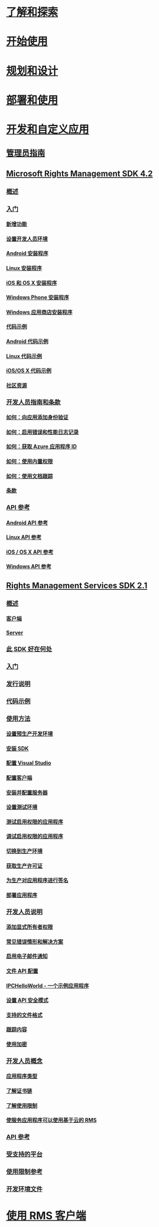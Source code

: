 # [了解和探索](/rights-management/understand-explore/azure-rights-management)
# [开始使用](/rights-management/get-started/requirements-azure-rms)
# [规划和设计](/rights-management/plan-design/deployment-roadmap)
# [部署和使用](/rights-management/deploy-use/activate-service)
# [开发和自定义应用](./developers-guide.md)
## [管理员指南](./developers-guide.md)
## [Microsoft Rights Management SDK 4.2](./active-directory-rights-management-services-multi-platform-thin-client-sdk-portal.md)
### [概述](./overview.md)
### [入门](./get-started.md)
#### [新增功能](./release-notes.md)
#### [设置开发人员环境](./setup-Developer-environment.md)
#### [Android 安装程序](./android-sdk.md)
#### [Linux 安装程序](./linux-setup.md)
#### [iOS 和 OS X 安装程序](./ios-sdk.md)
#### [Windows Phone 安装程序](./windows-phone-apps.md)
#### [Windows 应用商店安装程序](./winrt-sdk.md)
#### [代码示例](./code-examples.md)
#### [Android 代码示例](./android-code.md)
#### [Linux 代码示例](./linux-c-code-examples.md)
#### [iOS/OS X 代码示例](./ios-os-x-code-examples.md)
#### [社区资源](./community-resources.md)
### [开发人员指南和条款](./core-concepts.md)
#### [如何：向应用添加身份验证](./authentication-integration.md)
#### [如何：启用错误和性能日志记录](./enabling-logging.md)
#### [如何：获取 Azure 应用程序 ID](./application-id.md)
#### [如何：使用内置权限](./built-in-rights-usage-restriction-reference.md)
#### [如何：使用文档跟踪](./how-to-use-document-tracking.md)
#### [条款](./terms.md)
### [API 参考](./api-reference-4-2.md)
#### [Android API 参考](https://stage.docs.microsoft.com/rights-management/sdk/4.2/api/android/com.microsoft.rightsmanagement)
#### [Linux API 参考](./linux-c-api-reference.md)
#### [iOS / OS X API 参考](https://stage.docs.microsoft.com/rights-management/sdk/4.2/api/iOS/iOS)
#### [Windows API 参考](https://stage.docs.microsoft.com/rights-management/sdk/4.2/api/winrt/Microsoft.RightsManagement)
## [Rights Management Services SDK 2.1](./microsoft-information-protection-and-control-client-portal.md)
### [概述](./ad-rms-overview.md)
#### [客户端](./ad-rms-client.md)
#### [Server](./ad-rms-server.md)
### [此 SDK 好在何处](./differences-between-ad-rms-and-ad-rms-2-0.md)
### [入门](./getting-started-with-ad-rms-2-0.md)
### [发行说明](./release-notes-rtm.md)
### [代码示例](./samples.md)
### [使用方法](./how-to-use-msipc.md)
#### [设置预生产开发环境](./how-to-set-up-the-pre-production-Development-environment.md)
#### [安装 SDK](./create-your-first-rights-aware-application.md)
#### [配置 Visual Studio](./how-to-configure-a-visual-studio-project-to-use-the-ad-rms-sdk-2-0.md)
#### [配置客户端](./how-to-configure-the-ad-rms-client-2-0.md)
#### [安装并配置服务器](./how-to-install-and-configure-an-rms-server.md)
#### [设置测试环境](./how-to-set-up-your-test-environment.md)
#### [测试启用权限的应用程序](./running-your-first-application.md)
#### [调试启用权限的应用程序](./debugging-applications-that-use-ad-rms.md)
#### [切换到生产环境](./switching-to-the-production-environment.md)
#### [获取生产许可证](./obtaining-a-production-license.md)
#### [为生产对应用程序进行签名](./signing-your-application-for-production.md)
#### [部署应用程序](./deploying-your-application.md)
### [开发人员说明](./Developer-notes.md)
#### [添加显式所有者权限](./add-explicit-owner-rights.md)
#### [常见错误情形和解决方案](./common-error-conditions-and-solutions.md)
#### [启用电子邮件通知](./how-to-enable-email-notification.md)
#### [文件 API 配置](./file-api-configuration.md)
#### [IPCHelloWorld - 一个示例应用程序](./how-to-build-your-first-application.md)
#### [设置 API 安全模式](./setting-the-api-security-mode-api-mode.md)
#### [支持的文件格式](./supported-file-formats.md)
#### [跟踪内容](./tracking-content.md)
#### [使用加密](./working-with-encryption.md)
### [开发人员概念](./ad-rms-concepts-nav.md)
#### [应用程序类型](./application-types.md)
#### [了解证书链](./understanding-certificate-chains.md)
#### [了解使用限制](./understanding-usage-restrictions.md)
#### [使服务应用程序可以使用基于云的 RMS](./how-to-use-file-api-with-aadrm-cloud.md)
### [API 参考](./api-reference-2-1.md)
### [受支持的平台](./supported-platforms.md)
### [使用限制参考](./usage-restriction-reference.md)
### [开发环境文件](./sdk-elements.md)
# [使用 RMS 客户端](/rights-management/rms-client/use-client)


<!--HONumber=Apr16_HO3-->


